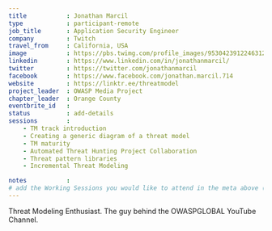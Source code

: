 ```yaml
---
title           : Jonathan Marcil
type            : participant-remote
job_title       : Application Security Engineer
company         : Twitch
travel_from     : California, USA
image           : https://pbs.twimg.com/profile_images/953042391224631297/-6FGQyIZ_400x400.jpg
linkedin        : https://www.linkedin.com/in/jonathanmarcil/
twitter         : https://twitter.com/jonathanmarcil
facebook        : https://www.facebook.com/jonathan.marcil.714
website         : https://linktr.ee/threatmodel
project_leader  : OWASP Media Project
chapter_leader  : Orange County
eventbrite_id   :
status          : add-details
sessions        :
    - TM track introduction
    - Creating a generic diagram of a threat model
    - TM maturity
    - Automated Threat Hunting Project Collaboration
    - Threat pattern libraries
    - Incremental Threat Modeling

notes           :
# add the Working Sessions you would like to attend in the meta above (use the session's title) e.g. sessions (one per line): -Security Playbooks Diagrams -Hackathon Daily Sessions
---
```


<!-- put more details about participant here -->
Threat Modeling Enthusiast. The guy behind the OWASPGLOBAL YouTube Channel.
